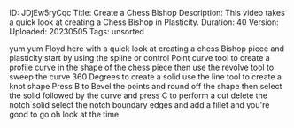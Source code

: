 ID: JDjEw5ryCqc
Title: Create a Chess Bishop
Description: This video takes a quick look at creating a Chess Bishop in Plasticity.
Duration: 40
Version: 
Uploaded: 20230505
Tags: unsorted

yum yum Floyd here with a quick look at
creating a chess Bishop piece and
plasticity start by using the spline or
control Point curve tool to create a
profile curve in the shape of the chess
piece then use the revolve tool to sweep
the curve 360 Degrees to create a solid
use the line tool to create a knot shape
Press B to Bevel the points and round
off the shape then select the solid
followed by the curve and press C to
perform a cut
delete the notch solid select the notch
boundary edges and add a fillet and
you're good to go oh look at the time
